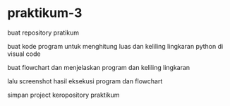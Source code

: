 # praktikum-3
buat repository pratikum

buat kode program untuk menghitung luas dan keliling lingkaran python di visual code

buat flowchart dan menjelaskan program dan keliling lingkaran

lalu screenshot hasil eksekusi program dan flowchart

simpan project keropository praktikum
